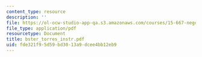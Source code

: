 ```yaml
---
content_type: resource
description: ''
file: https://ol-ocw-studio-app-qa.s3.amazonaws.com/courses/15-667-negotiation-and-conflict-management-spring-2001/fde321f95d59bd3013a9dcee4bb12eb9_bster_torres_instr.pdf
file_type: application/pdf
resourcetype: Document
title: bster_torres_instr.pdf
uid: fde321f9-5d59-bd30-13a9-dcee4bb12eb9
---
```

